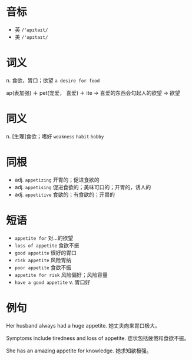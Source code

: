 # 音标

- 英 `/'æpɪtaɪt/`
- 美 `/'æpɪtaɪt/`

# 词义

n. 食欲，胃口；欲望
`a desire for food`



ap(表加强) ＋ pet(宠爱， 喜爱) ＋ ite → 喜爱的东西会勾起人的欲望 → 欲望

# 同义

n. [生理]食欲；嗜好
`weakness` `habit` `hobby`

# 同根

- adj. `appetizing` 开胃的；促进食欲的
- adj. `appetising` 促进食欲的；美味可口的；开胃的，诱人的
- adj. `appetitive` 食欲的；有食欲的；开胃的

# 短语

- `appetite for` 对…的欲望
- `loss of appetite` 食欲不振
- `good appetite` 很好的胃口
- `risk appetite` 风险胃纳
- `poor appetite` 食欲不振
- `appetite for risk` 风险偏好；风险容量
- `have a good appetite` v. 胃口好

# 例句

Her husband always had a huge appetite.
她丈夫向来胃口极大。

Symptoms include tiredness and loss of appetite.
症状包括疲倦和食欲不振。

She has an amazing appetite for knowledge.
她求知欲极强。


